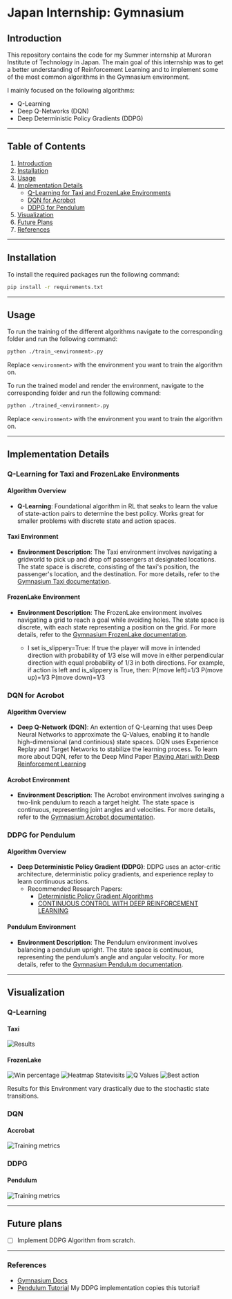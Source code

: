 # Japan Internship: Gymnasium

## Introduction
This repository contains the code for my Summer internship at Muroran Institute of Technology in Japan.
The main goal of this internship was to get a better understanding of Reinforcement Learning and to implement some of the most common algorithms in the Gymnasium environment.

I mainly focused on the following algorithms:
- Q-Learning
- Deep Q-Networks (DQN)
- Deep Deterministic Policy Gradients (DDPG)

___ 

## Table of Contents
1. [Introduction](#introduction)
2. [Installation](#installation)
3. [Usage](#usage)
4. [Implementation Details](#implementation-details)
   - [Q-Learning for Taxi and FrozenLake Environments](#q-learning-for-taxi-and-frozenlake-environments)
   - [DQN for Acrobot](#dqn-for-acrobot)
   - [DDPG for Pendulum](#ddpg-for-pendulum)
5. [Visualization](#visualization)
6. [Future Plans](#future-plans)
7. [References](#references)

___

## Installation
To install the required packages run the following command:
```bash
pip install -r requirements.txt
```

___

## Usage
To run the training of the different algorithms navigate to the corresponding folder and run the following command:
```bash
python ./train_<environment>.py
```
Replace `<environment>` with the environment you want to train the algorithm on.

To run the trained model and render the environment, navigate to the corresponding folder and run the following command:
```bash
python ./trained_<environment>.py
```
Replace `<environment>` with the environment you want to train the algorithm on.
___
## Implementation Details

### Q-Learning for Taxi and FrozenLake Environments

#### Algorithm Overview
- **Q-Learning**: Foundational algorithm in RL that seaks to learn the value of state-action pairs to determine the best policy. Works great for smaller problems with discrete state and action spaces.

#### Taxi Environment
- **Environment Description**: The Taxi environment involves navigating a gridworld to pick up and drop off passengers at designated locations. The state space is discrete, consisting of the taxi's position, the passenger's location, and the destination. For more details, refer to the [Gymnasium Taxi documentation](https://gymnasium.farama.org/v1.0.0a2/environments/toy_text/taxi/).

#### FrozenLake Environment
- **Environment Description**: The FrozenLake environment involves navigating a grid to reach a goal while avoiding holes. The state space is discrete, with each state representing a position on the grid. For more details, refer to the [Gymnasium FrozenLake documentation](https://gymnasium.farama.org/v1.0.0a2/environments/toy_text/frozen_lake/).

  - I set is_slippery=True: If true the player will move in intended direction with probability of 1/3 else will move in either perpendicular direction with equal probability of 1/3 in both directions.
  For example, if action is left and is_slippery is True, then:
  P(move left)=1/3
  P(move up)=1/3
  P(move down)=1/3

### DQN for Acrobot

#### Algorithm Overview
- **Deep Q-Network (DQN)**: An extention of Q-Learning that uses Deep Neural Networks to approximate the Q-Values, enabling it to handle high-dimensional (and continious) state spaces.
DQN uses Experience Replay and Target Networks to stabilize the learning process.
To learn more about DQN, refer to the Deep Mind Paper [Playing Atari with Deep Reinforcement Learning](https://arxiv.org/pdf/1312.5602)

#### Acrobot Environment
- **Environment Description**: The Acrobot environment involves swinging a two-link pendulum to reach a target height. The state space is continuous, representing joint angles and velocities. For more details, refer to the [Gymnasium Acrobot documentation](https://gymnasium.farama.org/v1.0.0a2/environments/classic_control/acrobot/).

### DDPG for Pendulum

#### Algorithm Overview
- **Deep Deterministic Policy Gradient (DDPG)**: DDPG uses an actor-critic architecture, deterministic policy gradients, and experience replay to learn continuous actions.
  - Recommended Research Papers:
    - [Deterministic Policy Gradient Algorithms](https://proceedings.mlr.press/v32/silver14.pdf)
    - [CONTINUOUS CONTROL WITH DEEP REINFORCEMENT LEARNING](https://arxiv.org/pdf/1509.02971)

#### Pendulum Environment
- **Environment Description**: The Pendulum environment involves balancing a pendulum upright. The state space is continuous, representing the pendulum’s angle and angular velocity. For more details, refer to the [Gymnasium Pendulum documentation](https://gymnasium.farama.org/v1.0.0a2/environments/classic_control/acrobot/).

___

## Visualization

### Q-Learning
#### Taxi
![Results](Visualization/taxi/results.png)

#### FrozenLake
![Win percentage](Visualization/frozenLake/win_percentage.png)
![Heatmap Statevisits](Visualization/frozenLake/heatmap_statevisits.png)
![Q Values](Visualization/frozenLake/Q-Values.png)
![Best action](Visualization/frozenLake/best_actions.png)

Results for this Environment vary drastically due to the stochastic state transitions.

### DQN
#### Accrobat
![Training metrics](Visualization/accrobat/training_metrics.png)

### DDPG

#### Pendulum
![Training metrics](Visualization/pendulum/training_metrics.png)
___

## Future plans
- [ ] Implement DDPG Algorithm from scratch.

___

### References
- [Gymnasium Docs](https://gymnasium.farama.org/)
- [Pendulum Tutorial](https://keras.io/examples/rl/ddpg_pendulum/) My DDPG implementation copies this tutorial!
